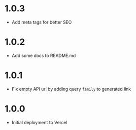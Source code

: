 # 1.0.3

- Add meta tags for better SEO

# 1.0.2

- Add some docs to README.md

# 1.0.1

- Fix empty API url by adding query `family` to generated link

# 1.0.0

- Initial deployment to Vercel
